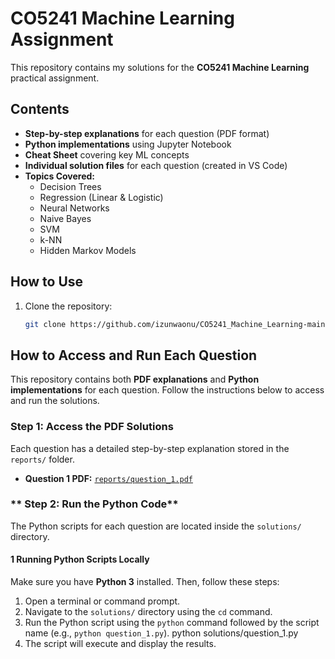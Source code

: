 # CO5241 Machine Learning Assignment  

This repository contains my solutions for the **CO5241 Machine Learning** practical assignment.  

## Contents  
- **Step-by-step explanations** for each question (PDF format)  
- **Python implementations** using Jupyter Notebook  
- **Cheat Sheet** covering key ML concepts  
- **Individual solution files** for each question (created in VS Code)  
- **Topics Covered:**  
  - Decision Trees  
  - Regression (Linear & Logistic)  
  - Neural Networks  
  - Naive Bayes  
  - SVM  
  - k-NN  
  - Hidden Markov Models  

## How to Use  
1. Clone the repository:  
   ```bash
   git clone https://github.com/izunwaonu/CO5241_Machine_Learning-main.git
## How to Access and Run Each Question  

This repository contains both **PDF explanations** and **Python implementations** for each question. Follow the instructions below to access and run the solutions.  

### **Step 1: Access the PDF Solutions**  
Each question has a detailed step-by-step explanation stored in the `reports/` folder.  

- **Question 1 PDF:** [`reports/question_1.pdf`](reports/_CO5241_Question_1.pdf)   

### ** Step 2: Run the Python Code**  
The Python scripts for each question are located inside the `solutions/` directory.  

#### **1 Running Python Scripts Locally**  
Make sure you have **Python 3** installed. Then, follow these steps:  
1. Open a terminal or command prompt.
2. Navigate to the `solutions/` directory using the `cd` command.
3. Run the Python script using the `python` command followed by the script name (e.g., `python question_1.py`). python solutions/question_1.py
4. The script will execute and display the results.



